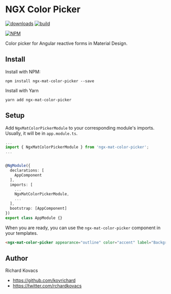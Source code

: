 # NGX Color Picker

[![downloads](https://img.shields.io/npm/dm/ngx-mat-color-picker.svg)](https://www.npmjs.com/package/ngx-mat-color-picker)
[![build](https://github.com/kovrichard/ngx-mat-color-picker/actions/workflows/stage.yml/badge.svg)](https://github.com/kovrichard/ngx-mat-color-picker/actions)

[![NPM](https://nodei.co/npm/ngx-mat-color-picker.png)](https://www.npmjs.com/package/ngx-mat-color-picker)


Color picker for Angular reactive forms in Material Design.

## Install

Install with NPM:

```
npm install ngx-mat-color-picker --save
```

Install with Yarn

```
yarn add ngx-mat-color-picker
```

## Setup

Add `NgxMatColorPickerModule` to your corresponding module's imports. Usually, it will be in `app.module.ts`.

``` ts
...
import { NgxMatColorPickerModule } from 'ngx-mat-color-picker';
...


@NgModule({
  declarations: [
    AppComponent
  ],
  imports: [
    ...
    NgxMatColorPickerModule,
    ...
  ],
  bootstrap: [AppComponent]
})
export class AppModule {}
```

When you are ready, you can use the `ngx-mat-color-picker` component in your templates.

``` html
<ngx-mat-color-picker appearance="outline" color="accent" label="Background color" placeholder="This will be the color of the background" formControlName="backgroundColor" [form]=form></ngx-mat-color-picker>
```

## Author

Richard Kovacs

- https://github.com/kovrichard
- https://twitter.com/rchardkovacs

